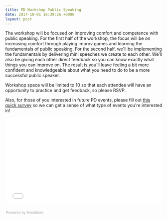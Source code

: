 ```yaml
---
title: PD Workshop Public Speaking
date: 2017-10-01 16:39:26 +0000
layout: post
---
```


<p>The workshop will be focused on improving comfort and competence with public speaking. For the first half of the workshop, the focus will be on increasing comfort through playing improv games and learning the fundamentals of public speaking. For the second half, we'll be implementing the fundamentals by delivering mini speeches we create to each other. We'll also be giving each other direct feedback so you can know exactly what things you can improve on. The result is you'll leave feeling a bit more confident and knowledgeable about what you need to do to be a more successful public speaker.</p><p>Workshop space will be limited to 10 so that each attendee will have an opportunity to practice and get feedback, so please RSVP.</p><p>Also, for those of you interested in future PD events, please fill out <a href="https://docs.google.com/forms/d/e/1FAIpQLSeUlq-YZcpLzhE4NJipPVq9bQaF2QSIOaH7tYvJ4XqAXisYXw/viewform" target="_blank" rel="noopener" data-cke-saved-href="https://docs.google.com/forms/d/e/1FAIpQLSeUlq-YZcpLzhE4NJipPVq9bQaF2QSIOaH7tYvJ4XqAXisYXw/viewform">this quick survey</a> so we can get a sense of what type of events you're interested in! </p><div style="width: 100%; text-align: left;"><p><iframe src="//eventbrite.com/tickets-external?eid=38439668082&amp;ref=etckt" width="100%" height="275" frameborder="0" marginwidth="5" marginheight="5" scrolling="auto"></iframe></p><div style="font-family: Helvetica, Arial; font-size: 12px; padding: 10px 0 5px; margin: 2px; width: 100%; text-align: left;"><a class="powered-by-eb" style="color: #adb0b6; text-decoration: none;" href="http://www.eventbrite.com/" target="_blank" rel="noopener">Powered by Eventbrite</a></div>